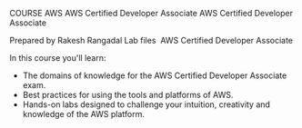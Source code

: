 COURSE AWS AWS Certified Developer Associate
AWS Certified Developer Associate

Prepared by Rakesh Rangadal
Lab files  AWS Certified Developer Associate

In this course you'll learn:
* The domains of knowledge for the AWS Certified Developer Associate exam.
* Best practices for using the tools and platforms of AWS.
* Hands-on labs designed to challenge your intuition, creativity and knowledge of the AWS platform. 

